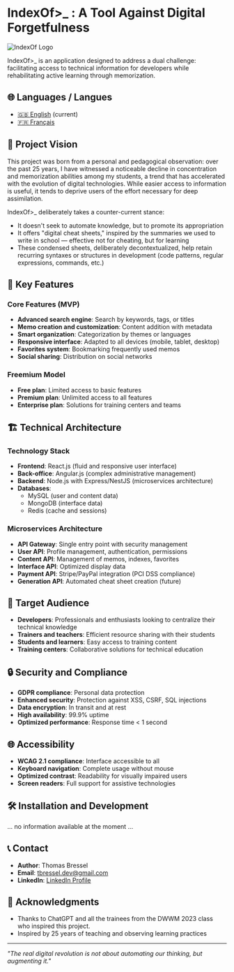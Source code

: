 # IndexOf>_ : A Tool Against Digital Forgetfulness

![IndexOf Logo](https://indexof.thomas-bressel.com/indexof-logo-black.png)

IndexOf>_ is an application designed to address a dual challenge: facilitating access to technical information for developers while rehabilitating active learning through memorization.

## 🌐 Languages / Langues

- [🇬🇧 English](README.md) (current)
- [🇫🇷 Français](README.fr.md)

## 🎯 Project Vision

This project was born from a personal and pedagogical observation: over the past 25 years, I have witnessed a noticeable decline in concentration and memorization abilities among my students, a trend that has accelerated with the evolution of digital technologies. While easier access to information is useful, it tends to deprive users of the effort necessary for deep assimilation.

IndexOf>_ deliberately takes a counter-current stance:
- It doesn't seek to automate knowledge, but to promote its appropriation
- It offers "digital cheat sheets," inspired by the summaries we used to write in school — effective not for cheating, but for learning
- These condensed sheets, deliberately decontextualized, help retain recurring syntaxes or structures in development (code patterns, regular expressions, commands, etc.)

## 🚀 Key Features

### Core Features (MVP)
- **Advanced search engine**: Search by keywords, tags, or titles
- **Memo creation and customization**: Content addition with metadata
- **Smart organization**: Categorization by themes or languages
- **Responsive interface**: Adapted to all devices (mobile, tablet, desktop)
- **Favorites system**: Bookmarking frequently used memos
- **Social sharing**: Distribution on social networks

### Freemium Model
- **Free plan**: Limited access to basic features
- **Premium plan**: Unlimited access to all features
- **Enterprise plan**: Solutions for training centers and teams

## 🏗️ Technical Architecture

### Technology Stack
- **Frontend**: React.js (fluid and responsive user interface)
- **Back-office**: Angular.js (complex administrative management)
- **Backend**: Node.js with Express/NestJS (microservices architecture)
- **Databases**: 
  - MySQL (user and content data)
  - MongoDB (interface data)
  - Redis (cache and sessions)

### Microservices Architecture
- **API Gateway**: Single entry point with security management
- **User API**: Profile management, authentication, permissions
- **Content API**: Management of memos, indexes, favorites
- **Interface API**: Optimized display data
- **Payment API**: Stripe/PayPal integration (PCI DSS compliance)
- **Generation API**: Automated cheat sheet creation (future)

## 🎯 Target Audience

- **Developers**: Professionals and enthusiasts looking to centralize their technical knowledge
- **Trainers and teachers**: Efficient resource sharing with their students
- **Students and learners**: Easy access to training content
- **Training centers**: Collaborative solutions for technical education

## 🔒 Security and Compliance

- **GDPR compliance**: Personal data protection
- **Enhanced security**: Protection against XSS, CSRF, SQL injections
- **Data encryption**: In transit and at rest
- **High availability**: 99.9% uptime
- **Optimized performance**: Response time < 1 second

## 🌐 Accessibility

- **WCAG 2.1 compliance**: Interface accessible to all
- **Keyboard navigation**: Complete usage without mouse
- **Optimized contrast**: Readability for visually impaired users
- **Screen readers**: Full support for assistive technologies

## 🛠️ Installation and Development

... no information available at the moment ...

## 📞 Contact

- **Author**: Thomas Bressel
- **Email**: tbressel.dev@gmail.com
- **LinkedIn**: [LinkedIn Profile](https://www.linkedin.com/in/tbressel-dev/)

## 🙏 Acknowledgments

- Thanks to ChatGPT and all the trainees from the DWWM 2023 class who inspired this project.
- Inspired by 25 years of teaching and observing learning practices

---

*"The real digital revolution is not about automating our thinking, but augmenting it."*